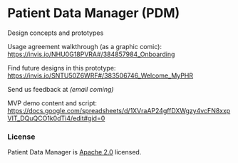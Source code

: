 # Patient Data Manager (PDM)
Design concepts and prototypes

Usage agreement walkthrough (as a graphic comic):
https://invis.io/NHU0G18PVRA#/384857984_Onboarding

Find future designs in this prototype:
https://invis.io/SNTU50Z6WRF#/383506746_Welcome_MyPHR

Send us feedback at _(email coming)_

MVP demo content and script:
https://docs.google.com/spreadsheets/d/1XVraAP24gffDXWgzy4vcFN8xxpVIT_DQuQCO1k0dTi4/edit#gid=0

### License
Patient Data Manager is [Apache 2.0](https://github.com/patient-data-manager/pdm-designs/blob/master/LICENSE.txt) licensed.
